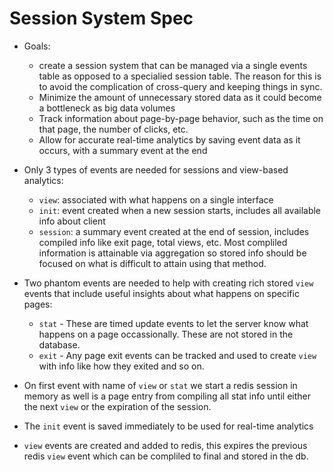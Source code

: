# Session System Spec

- Goals:

  - create a session system that can be managed via a single events table as opposed to a specialied session table. The reason for this is to avoid the complication of cross-query and keeping things in sync.
  - Minimize the amount of unnecessary stored data as it could become a bottleneck as big data volumes
  - Track information about page-by-page behavior, such as the time on that page, the number of clicks, etc.
  - Allow for accurate real-time analytics by saving event data as it occurs, with a summary event at the end

- Only 3 types of events are needed for sessions and view-based analytics:
  - `view`: associated with what happens on a single interface
  - `init`: event created when a new session starts, includes all available info about client
  - `session`: a summary event created at the end of session, includes compiled info like exit page, total views, etc. Most compliled information is attainable via aggregation so stored info should be focused on what is difficult to attain using that method.
- Two phantom events are needed to help with creating rich stored `view` events that include useful insights about what happens on specific pages:

  - `stat` - These are timed update events to let the server know what happens on a page occassionally. These are not stored in the database.
  - `exit` - Any page exit events can be tracked and used to create `view` with info like how they exited and so on.

- On first event with name of `view` or `stat` we start a redis session in memory as well is a page entry from compiling all stat info until either the next `view` or the expiration of the session.
- The `init` event is saved immediately to be used for real-time analytics
- `view` events are created and added to redis, this expires the previous redis `view` event which can be compliled to final and stored in the db.
